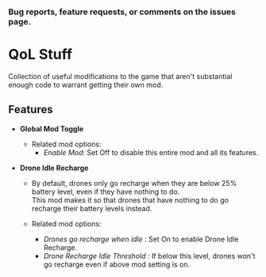 ### Bug reports, feature requests, or comments on the issues page.

# QoL Stuff

   Collection of useful modifications to the game that aren't substantial enough code to warrant getting their own mod.

## Features

- **Global Mod Toggle**

   - Related mod options:
      - *Enable Mod*: Set Off to disable this entire mod and all its features.

- **Drone Idle Recharge**

   - By default, drones only go recharge when they are below 25% battery level, even if they have nothing to do.\
   This mod makes it so that drones that have nothing to do go recharge their battery levels instead.

   - Related mod options:
      - *Drones go recharge when idle* : Set On to enable Drone Idle Recharge.
      - *Drone Recharge Idle Threshold* : If below this level, drones won't go recharge even if above mod setting is on.

